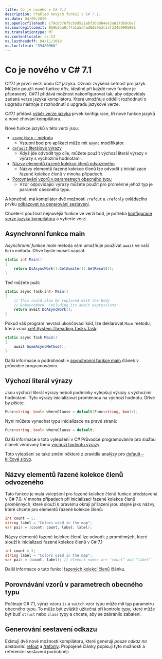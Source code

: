 ```yaml
---
title: Co je nového v C# 7.1
description: Přehled nových funkcí v C# 7.1.
ms.date: 04/09/2019
ms.openlocfilehash: c79c8576f9cbbd921ebf30bd84ee5a817d6dc6e7
ms.sourcegitcommit: 859b2ba0c74a1a5a4ad0d59a3c3af23450995981
ms.translationtype: MT
ms.contentlocale: cs-CZ
ms.lasthandoff: 04/11/2019
ms.locfileid: "59480960"
---
```

# <a name="whats-new-in-c-71"></a>Co je nového v C# 7.1

C#7.1 je první verzi bodu C# jazyka. Označí zvýšená četnost pro jazyk. Můžete použít nové funkce dřív, ideálně při každé nové funkce je připravený. C#7.1 přidává možnost nakonfigurovat tak, aby odpovídaly zadaná verze jazyka kompilátoru. Která umožňuje oddělit rozhodnutí o upgradu nástroje z rozhodnutí o upgradu jazykové verze.

C#7.1 přidává [výběr verze jazyka](../language-reference/configure-language-version.md) prvek konfigurace, tři nové funkce jazyků a nové chování kompilátoru.

Nové funkce jazyků v této verzi jsou:

* [`async` `Main` – metoda](#async-main)
  - Vstupní bod pro aplikaci může mít `async` modifikátor.
* [`default` literálové výrazy](#default-literal-expressions)
  - Když jde odvodit typ cíle, můžete použít výchozí literál výrazy v výrazy s výchozími hodnotami.
* [Názvy elementů řazené kolekce členů odvozeného](#inferred-tuple-element-names)
  - Názvy elementů řazené kolekce členů lze odvodit z inicializace řazené kolekce členů v mnoha případech.
* [Porovnávání vzorů v parametrech obecného typu](#pattern-matching-on-generic-type-parameters)
  - Vzor odpovídající výrazy můžete použít pro proměnné jehož typ je parametr obecného typu.

A konečně, má kompilátor dvě možnosti `/refout` a `/refonly` ovládacího prvku [odkazovat na generování sestavení](#reference-assembly-generation).

Chcete-li používat nejnovější funkce ve verzi bod, je potřeba [konfigurace verze jazyka kompilátoru](../language-reference/configure-language-version.md) a vyberte verzi.

## <a name="async-main"></a>Asynchronní funkce main

*Asynchronní funkce main* metoda vám umožňuje používat `await` ve vaší `Main` metoda.
Dříve byste museli napsat:

```csharp
static int Main()
{
    return DoAsyncWork().GetAwaiter().GetResult();
}
```

Teď můžete psát:

```csharp
static async Task<int> Main()
{
    // This could also be replaced with the body
    // DoAsyncWork, including its await expressions:
    return await DoAsyncWork();
}
```

Pokud váš program nevrací ukončovací kód, lze deklarovat `Main` metodu, která vrací <xref:System.Threading.Tasks.Task>:

```csharp
static async Task Main()
{
    await SomeAsyncMethod();
}
```

Další informace o podrobnosti v [asynchronní funkce main](../programming-guide/main-and-command-args/index.md) článek v průvodce programováním.

## <a name="default-literal-expressions"></a>Výchozí literál výrazy

Jsou výchozí literál výrazy neboli podmínky vylepšují výrazy s výchozími hodnotami.
Tyto výrazy inicializovat proměnnou na výchozí hodnotu. Dříve by píšete:

```csharp
Func<string, bool> whereClause = default(Func<string, bool>);
```

Nyní můžete vynechat typu inicializace na pravé straně:

```csharp
Func<string, bool> whereClause = default;
```

Další informace o toto vylepšení v C# Průvodce programováním pro službu článek věnovaný tomu [výchozí hodnotu výrazy](../programming-guide/statements-expressions-operators/default-value-expressions.md).

Toto vylepšení se také změní některé z pravidla analýzy pro [default – klíčové slovo](../language-reference/keywords/default.md).

## <a name="inferred-tuple-element-names"></a>Názvy elementů řazené kolekce členů odvozeného

Tato funkce je malá vylepšení pro řazené kolekce členů funkce představená v C# 7.0. V mnoha případech při inicializaci řazené kolekce členů proměnných, které slouží k pravému okraji přiřazení jsou stejné jako názvy, které chcete pro elementů řazené kolekce členů:

```csharp
int count = 5;
string label = "Colors used in the map";
var pair = (count: count, label: label);
```

Názvy elementů řazené kolekce členů lze odvodit z proměnných, které slouží k inicializaci řazené kolekce členů v C# 7.1:

```csharp
int count = 5;
string label = "Colors used in the map";
var pair = (count, label); // element names are "count" and "label"
```

Další informace o tuto funkci [řazených kolekcí členů](../tuples.md) článku.

## <a name="pattern-matching-on-generic-type-parameters"></a>Porovnávání vzorů v parametrech obecného typu

Počínaje C# 7.1, výraz vzoru `is` a `switch` vzor typu může mít typ parametru obecného typu. To může být zvláště užitečná při kontrole typy, které může být buď `struct` nebo `class` typy a chcete, aby se zabránilo zabalení.

## <a name="reference-assembly-generation"></a>Generování sestavení odkazu

Existují dvě nové možnosti kompilátoru, které generují *pouze odkaz na sestavení*: [refout](../language-reference/compiler-options/refout-compiler-option.md) a [/refonly](../language-reference/compiler-options/refonly-compiler-option.md).
Propojené články popisují tyto možnosti a referenční sestavení podrobněji.
